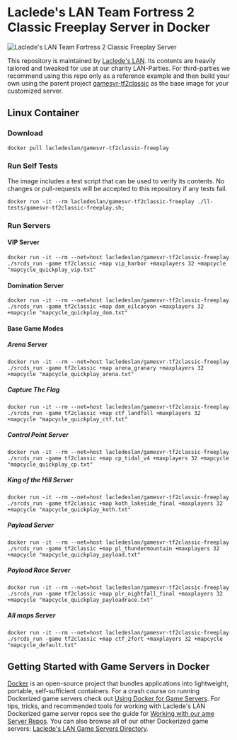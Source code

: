 # Laclede's LAN Team Fortress 2 Classic Freeplay Server in Docker

![Laclede's LAN Team Fortress 2 Classic Freeplay Server](https://raw.githubusercontent.com/LacledesLAN/gamesvr-tf2classic-freeplay/main/.misc/tf2classic-banner.png "Laclede's LAN Team Fortress 2 Classic Freeplay Server")

This repository is maintained by [Laclede's LAN](https://lacledeslan.com). Its contents are heavily tailored and tweaked
for use at our charity LAN-Parties. For third-parties we recommend using this repo only as a reference example and then
build your own using the parent project [gamesvr-tf2classic](https://github.com/LacledesLAN/gamesvr-tf2classic) as the
base image for your customized server.

## Linux Container

### Download

```shell
docker pull lacledeslan/gamesvr-tf2classic-freeplay
```

### Run Self Tests

The image includes a test script that can be used to verify its contents. No changes or pull-requests will be accepted
to this repository if any tests fail.

```shell
docker run -it --rm lacledeslan/gamesvr-tf2classic-freeplay ./ll-tests/gamesvr-tf2classic-freeplay.sh;
```

### Run Servers

#### VIP Server

```shell
docker run -it --rm --net=host lacledeslan/gamesvr-tf2classic-freeplay ./srcds_run -game tf2classic +map vip_harbor +maxplayers 32 +mapcycle "mapcycle_quickplay_vip.txt"
```

#### Domination Server

```shell
docker run -it --rm --net=host lacledeslan/gamesvr-tf2classic-freeplay ./srcds_run -game tf2classic +map dom_oilcanyon +maxplayers 32 +mapcycle "mapcycle_quickplay_dom.txt"
```

#### Base Game Modes

##### Arena Server

```shell
docker run -it --rm --net=host lacledeslan/gamesvr-tf2classic-freeplay ./srcds_run -game tf2classic +map arena_granary +maxplayers 32 +mapcycle "mapcycle_quickplay_arena.txt"
```

##### Capture The Flag

```shell
docker run -it --rm --net=host lacledeslan/gamesvr-tf2classic-freeplay ./srcds_run -game tf2classic +map ctf_landfall +maxplayers 32 +mapcycle "mapcycle_quickplay_ctf.txt"
```

##### Control Point Server

```shell
docker run -it --rm --net=host lacledeslan/gamesvr-tf2classic-freeplay ./srcds_run -game tf2classic +map cp_tidal_v4 +maxplayers 32 +mapcycle "mapcycle_quickplay_cp.txt"
```

##### King of the Hill Server

```shell
docker run -it --rm --net=host lacledeslan/gamesvr-tf2classic-freeplay ./srcds_run -game tf2classic +map koth_lakeside_final +maxplayers 32 +mapcycle "mapcycle_quickplay_koth.txt"
```

##### Payload Server

```shell
docker run -it --rm --net=host lacledeslan/gamesvr-tf2classic-freeplay ./srcds_run -game tf2classic +map pl_thundermountain +maxplayers 32 +mapcycle "mapcycle_quickplay_payload.txt"
```

##### Payload Race Server

```shell
docker run -it --rm --net=host lacledeslan/gamesvr-tf2classic-freeplay ./srcds_run -game tf2classic +map plr_nightfall_final +maxplayers 32 +mapcycle "mapcycle_quickplay_payloadrace.txt"
```

##### All maps Server

```shell
docker run -it --rm --net=host lacledeslan/gamesvr-tf2classic-freeplay ./srcds_run -game tf2classic +map ctf_2fort +maxplayers 32 +mapcycle "mapcycle_default.txt"
```

## Getting Started with Game Servers in Docker

[Docker](https://docs.docker.com/) is an open-source project that bundles applications into lightweight, portable,
self-sufficient containers. For a crash course on running Dockerized game servers check out [Using Docker for Game
Servers](https://github.com/LacledesLAN/README.1ST/blob/master/GameServers/DockerAndGameServers.md). For tips, tricks,
and recommended tools for working with Laclede's LAN Dockerized game server repos see the guide for [Working with our
ame Server Repos](https://github.com/LacledesLAN/README.1ST/blob/master/GameServers/WorkingWithOurRepos.md). You can
also browse all of our other Dockerized game servers: [Laclede's LAN Game Servers
Directory](https://github.com/LacledesLAN/README.1ST/tree/master/GameServers).
